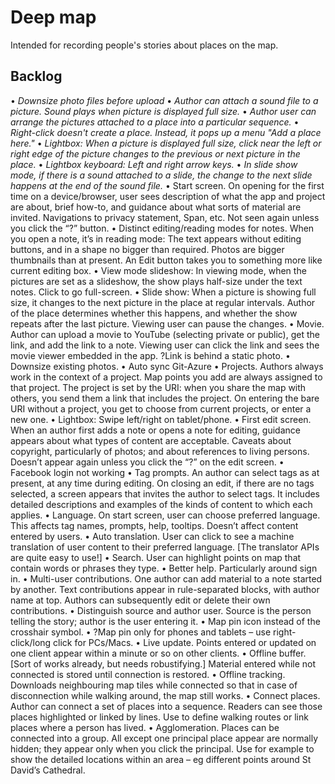 # Deep map

Intended for recording people's stories about places on the map.

## Backlog

•	*Downsize photo files before upload*
•	*Author can attach a sound file to a picture. Sound plays when picture is displayed full size.*
•	*Author user can arrange the pictures attached to a place into a particular sequence.*
•	*Right-click doesn't create a place. Instead, it pops up a menu "Add a place here."*
•	*Lightbox: When a picture is displayed full size, click near the left or right edge of the picture changes to the previous or next picture in the place.*
•	*Lightbox keyboard: Left and right arrow keys.*
•	*In slide show mode, if there is a sound attached to a slide, the change to the next slide happens at the end of the sound file.*
•	Start screen. On opening for the first time on a device/browser, user sees description of what the app and project are about, brief how-to, and guidance about what sorts of material are invited. Navigations to privacy statement, Span, etc. Not seen again unless you click the “?” button.
•	Distinct editing/reading modes for notes. When you open a note, it’s in reading mode: The text appears without editing buttons, and in a shape no bigger than required. Photos are bigger thumbnails than at present. An Edit button takes you to something more like current editing box.
•	View mode slideshow: In viewing mode, when the pictures are set as a slideshow, the show plays half-size under the text notes. Click to go full-screen.
•	Slide show: When a picture is showing full size, it changes to the next picture in the place at regular intervals. Author of the place determines whether this happens, and whether the show repeats after the last picture. Viewing user can pause the changes.
•	Movie. Author can upload a movie to YouTube (selecting private or public), get the link, and add the link to a note. Viewing user can click the link and sees the movie viewer embedded in the app. ?Link is behind a static photo.
•	Downsize existing photos.
•	Auto sync Git-Azure
•	Projects. Authors always work in the context of a project. Map points you add are always assigned to that project. The project is set by the URI: when you share the map with others, you send them a link that includes the project. On entering the bare URI without a project, you get to choose from current projects, or enter a new one.
•	Lightbox: Swipe left/right on tablet/phone.
•	First edit screen. When an author first adds a note or opens a note for editing, guidance appears about what types of content are acceptable. Caveats about copyright, particularly of photos; and about references to living persons. Doesn’t appear again unless you click the “?” on the edit screen.
•	Facebook login not working
•	Tag prompts. An author can select tags as at present, at any time during editing. On closing an edit, if there are no tags selected, a screen appears that invites the author to select tags. It includes detailed descriptions and examples of the kinds of content to which each applies. 
•	Language. On start screen, user can choose preferred language. This affects tag names, prompts, help, tooltips. Doesn’t affect content entered by users. 
•	Auto translation. User can click to see a machine translation of user content to their preferred language. [The translator APIs are quite easy to use!]
•	Search. User can highlight points on map that contain words or phrases they type.
•	Better help. Particularly around sign in.
•	Multi-user contributions. One author can add material to a note started by another. Text contributions appear in rule-separated blocks, with author name at top. Authors can subsequently edit or delete their own contributions. 
•	Distinguish source and author user. Source is the person telling the story; author is the user entering it.
•	Map pin icon instead of the crosshair symbol. 
•	?Map pin only for phones and tablets – use right-click/long click for PCs/Macs.
•	Live update. Points entered or updated on one client appear within a minute or so on other clients.
•	Offline buffer. [Sort of works already, but needs robustifying.] Material entered while not connected is stored until connection is restored.
•	Offline tracking. Downloads neighbouring map tiles while connected so that in case of disconnection while walking around, the map still works.
•	Connect places. Author can connect a set of places into a sequence. Readers can see those places highlighted or linked by lines. Use to define walking routes or link places where a person has lived.
•	Agglomeration. Places can be connected into a group. All except one principal place appear are normally hidden; they appear only when you click the principal. Use for example to show the detailed locations within an area – eg different points around St David’s Cathedral.
